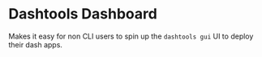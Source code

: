 # Dashtools Dashboard

Makes it easy for non CLI users to spin up the `dashtools gui` UI to deploy their dash apps.
